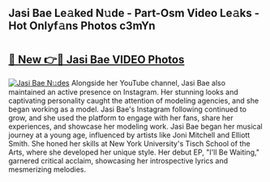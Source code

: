 ## Jasi Bae Le𝚊ked N𝚞de - Part-Osm Video Le𝚊ks - Hot Onlyf𝚊ns Photos c3mYn

# <h2><a href="http://ab99986.deff.icu/?id=Jasi+Bae">🔗 New 👉🔴 Jasi Bae VIDEO Photos</a></h2>

[![Jasi Bae N𝚞des](https://i.imgur.com/rIISA9y.gif)](http://ab99986.deff.icu/?id=Jasi+Bae)
Alongside her YouTube channel, Jasi Bae also maintained an active presence on Instagram. Her stunning looks and captivating personality caught the attention of modeling agencies, and she began working as a model. Jasi Bae's Instagram following continued to grow, and she used the platform to engage with her fans, share her experiences, and showcase her modeling work. Jasi Bae began her musical journey at a young age, influenced by artists like Joni Mitchell and Elliott Smith. She honed her skills at New York University's Tisch School of the Arts, where she developed her unique style. Her debut EP, "I'll Be Waiting," garnered critical acclaim, showcasing her introspective lyrics and mesmerizing melodies.
